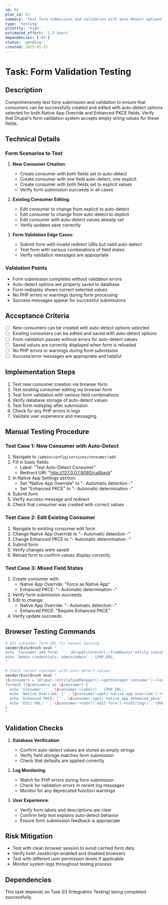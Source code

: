 ```yaml
---
id: 04
plan_id: 01
summary: 'Test form submission and validation with auto-detect options selected'
type: 'testing'
priority: 'high'
estimated_effort: '1.5 hours'
dependencies: ['03']
status: 'pending'
created: 2025-01-15
---
```


# Task: Form Validation Testing

## Description

Comprehensively test form submission and validation to ensure that consumers can be successfully created and edited with auto-detect options selected for both Native App Override and Enhanced PKCE fields. Verify that Drupal's form validation system accepts empty string values for these fields.

## Technical Details

### Form Scenarios to Test

1. **New Consumer Creation**:
   - Create consumer with both fields set to auto-detect
   - Create consumer with one field auto-detect, one explicit
   - Create consumer with both fields set to explicit values
   - Verify form submission succeeds in all cases

2. **Existing Consumer Editing**:
   - Edit consumer to change from explicit to auto-detect
   - Edit consumer to change from auto-detect to explicit
   - Edit consumer with auto-detect values already set
   - Verify updates save correctly

3. **Form Validation Edge Cases**:
   - Submit form with invalid redirect URIs but valid auto-detect
   - Test form with various combinations of field states
   - Verify validation messages are appropriate

### Validation Points

- Form submission completes without validation errors
- Auto-detect options are properly saved to database
- Form redisplay shows correct selected values
- No PHP errors or warnings during form processing
- Success messages appear for successful submissions

## Acceptance Criteria

- [ ] New consumers can be created with auto-detect options selected
- [ ] Existing consumers can be edited and saved with auto-detect options
- [ ] Form validation passes without errors for auto-detect values
- [ ] Saved values are correctly displayed when form is reloaded
- [ ] No PHP errors or warnings during form submission
- [ ] Success/error messages are appropriate and helpful

## Implementation Steps

1. Test new consumer creation via browser form
2. Test existing consumer editing via browser form
3. Test form validation with various field combinations
4. Verify database storage of auto-detect values
5. Test form redisplay after submission
6. Check for any PHP errors in logs
7. Validate user experience and messaging

## Manual Testing Procedure

### Test Case 1: New Consumer with Auto-Detect

1. Navigate to `/admin/config/services/consumer/add`
2. Fill in basic fields:
   - Label: "Test Auto-Detect Consumer"
   - Redirect URI: "http://127.0.0.1:8080/callback"
3. In Native App Settings section:
   - Set "Native App Override" to "- Automatic detection -"
   - Set "Enhanced PKCE" to "- Automatic determination -"
4. Submit form
5. Verify success message and redirect
6. Check that consumer was created with correct values

### Test Case 2: Edit Existing Consumer

1. Navigate to existing consumer edit form
2. Change Native App Override to "- Automatic detection -"
3. Change Enhanced PKCE to "- Automatic determination -"
4. Submit form
5. Verify changes were saved
6. Reload form to confirm values display correctly

### Test Case 3: Mixed Field States

1. Create consumer with:
   - Native App Override: "Force as Native App"
   - Enhanced PKCE: "- Automatic determination -"
2. Verify form submission succeeds
3. Edit to change:
   - Native App Override: "- Automatic detection -"
   - Enhanced PKCE: "Require Enhanced PKCE"
4. Verify update succeeds

## Browser Testing Commands

```bash
# Get consumer form URL for manual testing
vendor/bin/drush eval "
echo 'Consumer add form: ' . \Drupal\Core\Url::fromRoute('entity.consumer.add_form')->toString() . \PHP_EOL;
echo 'Admin credentials: admin/admin' . \PHP_EOL;
"

# Check recent consumer with auto-detect values
vendor/bin/drush eval "
\$consumers = \Drupal::entityTypeManager()->getStorage('consumer')->loadByProperties(['label' => 'Test Auto-Detect Consumer']);
foreach (\$consumers as \$consumer) {
  echo 'Consumer: ' . \$consumer->label() . \PHP_EOL;
  echo 'Native Override: [' . \$consumer->get('native_app_override')->value . ']' . \PHP_EOL;
  echo 'Enhanced PKCE: [' . \$consumer->get('native_app_enhanced_pkce')->value . ']' . \PHP_EOL;
  echo 'Edit URL: ' . \$consumer->toUrl('edit-form')->toString() . \PHP_EOL;
}
"
```

## Validation Checks

1. **Database Verification**:
   - Confirm auto-detect values are stored as empty strings
   - Verify field storage matches form submission
   - Check that defaults are applied correctly

2. **Log Monitoring**:
   - Watch for PHP errors during form submission
   - Check for validation errors in recent log messages
   - Monitor for any deprecated function warnings

3. **User Experience**:
   - Verify form labels and descriptions are clear
   - Confirm help text explains auto-detect behavior
   - Ensure form submission feedback is appropriate

## Risk Mitigation

- Test with clean browser session to avoid cached form data
- Verify both JavaScript-enabled and disabled browsers
- Test with different user permission levels if applicable
- Monitor system logs throughout testing process

## Dependencies

This task depends on Task 03 (Integration Testing) being completed successfully.
